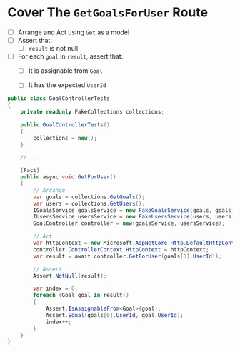 # Cover The `GetGoalsForUser` Route
- [ ] Arrange and Act using `Get` as a model
- [ ] Assert that:
    - [ ] `result` is not null
- [ ] For each `goal` in `result`, assert that:
    - [ ] It is assignable from `Goal`
    - [ ] It has the expected `UserId`


```cs
public class GoalControllerTests
{
    private readonly FakeCollections collections;

    public GoalControllerTests()
    {
        collections = new();
    }

    // ...

    [Fact]
    public async void GetForUser()
    {
        // Arrange
        var goals = collections.GetGoals();
        var users = collections.GetUsers();
        IGoalsService goalsService = new FakeGoalsService(goals, goals[0]);
        IUsersService usersService = new FakeUsersService(users, users[0]);
        GoalController controller = new(goalsService, usersService);

        // Act
        var httpContext = new Microsoft.AspNetCore.Http.DefaultHttpContext();
        controller.ControllerContext.HttpContext = httpContext;
        var result = await controller.GetForUser(goals[0].UserId!);

        // Assert
        Assert.NotNull(result);

        var index = 0;
        foreach (Goal goal in result!)
        {
            Assert.IsAssignableFrom<Goal>(goal);
            Assert.Equal(goals[0].UserId, goal.UserId);
            index++;
        }
    }
}

```